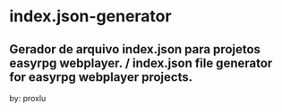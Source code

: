 # index.json-generator
Gerador de arquivo index.json para projetos easyrpg webplayer. / index.json file generator for easyrpg webplayer projects.
---
by: proxlu
